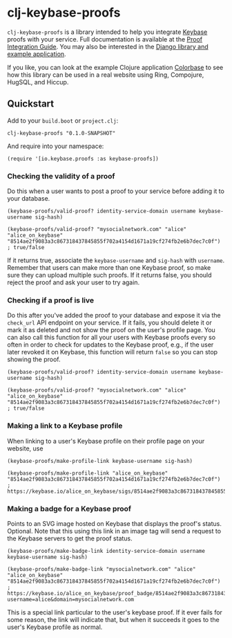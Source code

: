# clj-keybase-proofs

`clj-keybase-proofs` is a library intended to help you integrate
[Keybase](https://keybase.io) proofs with your service. Full documentation is
available at the [Proof Integration
Guide](https://keybase.io/docs/proof_integration_guide). You may also be interested
in the [Django library and example application](https://github.com/keybase/django-keybase-proofs).

If you like, you can look at the example Clojure application
[Colorbase](https://github.com/keybase/colorbase) to see how this library can
be used in a real website using Ring, Compojure, HugSQL, and Hiccup.

## Quickstart
Add to your `build.boot` or `project.clj`:

```
clj-keybase-proofs "0.1.0-SNAPSHOT"
```

And require into your namespace:

```
(require '[io.keybase.proofs :as keybase-proofs])
```

### Checking the validity of a proof
Do this when a user wants to post a proof to your service before adding it to
your database.

```
(keybase-proofs/valid-proof? identity-service-domain username keybase-username sig-hash)

(keybase-proofs/valid-proof? "mysocialnetwork.com" "alice" "alice_on_keybase" "8514ae2f9083a3c867318437845855f702a4154d1671a19cf274fb2e6b7dec7c0f")
; true/false
```
If it returns true, associate the `keybase-username` and `sig-hash` with
`username`. Remember that users can make more than one Keybase proof, so make
sure they can upload multiple such proofs. If it returns false, you should reject
the proof and ask your user to try again.

### Checking if a proof is live
Do this after you've added the proof to your database and expose it via the `check_url` API endpoint on your service. If it fails, you should delete it or mark it as deleted and not show the proof on the user's profile page. You can also call this function for all your users with Keybase proofs every so often in order to check for updates to the Keybase proof, e.g., if the user later revoked it on Keybase, this function will return `false` so you can stop showing the proof.

```
(keybase-proofs/valid-proof? identity-service-domain username keybase-username sig-hash)

(keybase-proofs/valid-proof? "mysocialnetwork.com" "alice" "alice_on_keybase" "8514ae2f9083a3c867318437845855f702a4154d1671a19cf274fb2e6b7dec7c0f")
; true/false
```

### Making a link to a Keybase profile
When linking to a user's Keybase profile on their profile page on your website, use
```
(keybase-proofs/make-profile-link keybase-username sig-hash)

(keybase-proofs/make-profile-link "alice_on_keybase" "8514ae2f9083a3c867318437845855f702a4154d1671a19cf274fb2e6b7dec7c0f")
; https://keybase.io/alice_on_keybase/sigs/8514ae2f9083a3c867318437845855f702a4154d1671a19cf274fb2e6b7dec7c0f
```

### Making a badge for a Keybase proof
Points to an SVG image hosted on Keybase that displays the proof's status.
Optional. Note that this using this link in an image tag will send a request to
the Keybase servers to get the proof status.
```
(keybase-proofs/make-badge-link identity-service-domain username keybase-username sig-hash)

(keybase-proofs/make-badge-link "mysocialnetwork.com" "alice" "alice_on_keybase" "8514ae2f9083a3c867318437845855f702a4154d1671a19cf274fb2e6b7dec7c0f")
; https://keybase.io/alice_on_keybase/proof_badge/8514ae2f9083a3c867318437845855f702a4154d1671a19cf274fb2e6b7dec7c0f?username=alice&domain=mysocialnetwork.com
```

This is a special link particular to the user's keybase proof. If it ever fails
for some reason, the link will indicate that, but when it succeeds it goes to
the user's Keybase profile as normal.
